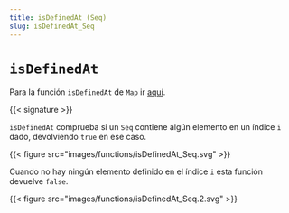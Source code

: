```yaml
---
title: isDefinedAt (Seq)
slug: isDefinedAt_Seq
---
```


# `isDefinedAt`

Para la función `isDefinedAt` de `Map` ir [aquí](../isDefinedAt_Map).

{{< signature >}}

`isDefinedAt` comprueba si un `Seq` contiene algún elemento en un índice `i` dado, devolviendo `true` en ese caso.

{{< figure src="images/functions/isDefinedAt_Seq.svg" >}}

Cuando no hay ningún elemento definido en el índice `i` esta función devuelve `false`.

{{< figure src="images/functions/isDefinedAt_Seq.2.svg" >}}
